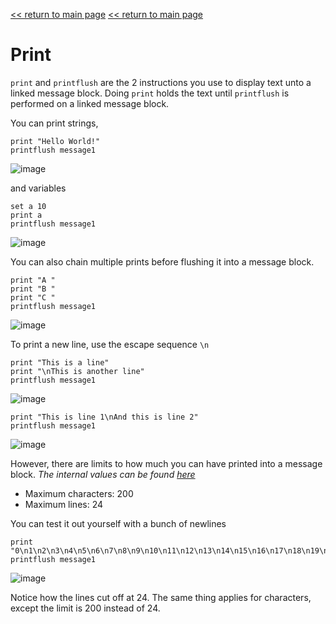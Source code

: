 [<< return to main page](../README.md)
[<< return to main page](../README.md)
# Print

`print` and `printflush` are the 2 instructions you use to display text unto a linked message block.
Doing `print` holds the text until `printflush` is performed on a linked message block.

You can print strings,
```
print "Hello World!"
printflush message1
```
![image](https://user-images.githubusercontent.com/94273523/154833019-9249388a-a101-4f6d-81c1-0485b89c18be.png)

and variables
```
set a 10
print a
printflush message1
```
![image](https://user-images.githubusercontent.com/94273523/154833028-2ac9e0c4-9a69-4a6f-8dde-c2799625a414.png)


You can also chain multiple prints before flushing it into a message block.
```
print "A "
print "B "
print "C "
printflush message1
```
![image](https://user-images.githubusercontent.com/94273523/154833040-5bf0c473-00b4-4ea2-ac90-680cad2e9115.png)


To print a new line, use the escape sequence `\n`
```
print "This is a line"
print "\nThis is another line"
printflush message1
```
![image](https://user-images.githubusercontent.com/94273523/154833051-ba869cf0-043f-450f-81ac-57f3a46153d6.png)

```
print "This is line 1\nAnd this is line 2"
printflush message1
```
![image](https://user-images.githubusercontent.com/94273523/154833120-50b93082-fd54-4de5-9ef4-38e8ebca21fa.png)


However, there are limits to how much you can have printed into a message block. *The internal values can be found [here](https://github.com/Anuken/Mindustry/blob/master/core/src/mindustry/world/blocks/logic/MessageBlock.java#L23)*

- Maximum characters: 200
- Maximum lines: 24

You can test it out yourself with a bunch of newlines
```
print "0\n1\n2\n3\n4\n5\n6\n7\n8\n9\n10\n11\n12\n13\n14\n15\n16\n17\n18\n19\n20\n21\n23\n24\n25\n26\n27\n28"
printflush message1
```
![image](https://user-images.githubusercontent.com/94273523/154833097-0b4a2f8f-a566-46bc-b426-bf213141888e.png)

Notice how the lines cut off at 24. The same thing applies for characters, except the limit is 200 instead of 24.
